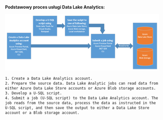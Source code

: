 **Podstawowy proces usługi Data Lake Analytics:**

![Schemat przepływu procesu usługi Azure Data Lake Analytics](./media/data-lake-analytics-basic-process-include/data-lake-analytics-process.png)

    1. Create a Data Lake Analytics account.
    2. Prepare the source data. Data Lake Analytic jobs can read data from either Azure Data Lake Store accounts or Azure Blob storage accounts.   
    3. Develop a U-SQL script.
    4. Submit a job (U-SQL script) to the Data Lake Analytics account. The job reads from the source data, process the data as instructed in the U-SQL script, and then save the output to either a Data Lake Store account or a Blob storage account.


<!--HONumber=Jun16_HO2-->


